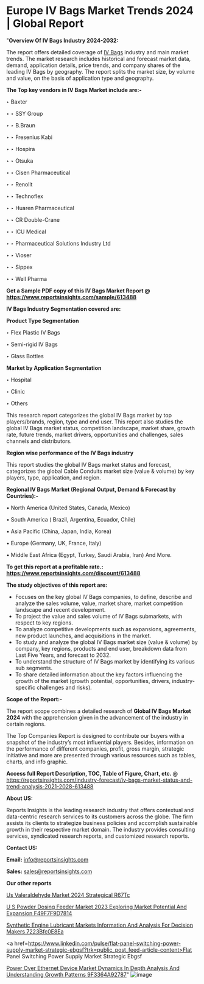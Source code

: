 # Europe IV Bags Market Trends 2024 | Global Report

 "<strong>Overview Of IV Bags Industry 2024-2032:</strong>

The report offers detailed coverage of <a href=https://www.reportsinsights.com/sample/613488>IV Bags</a> industry and main market trends. The market research includes historical and forecast market data, demand, application details, price trends, and company shares of the leading IV Bags by geography. The report splits the market size, by volume and value, on the basis of application type and geography.

<strong>The Top key vendors in IV Bags Market include are:- </strong>

‣ Baxter

‣ 
‣ SSY Group

‣ 
‣ B.Braun

‣ 
‣ Fresenius Kabi

‣ 
‣ Hospira

‣ 
‣ Otsuka

‣ 
‣ Cisen Pharmaceutical

‣ 
‣ Renolit

‣ 
‣ Technoflex

‣ 
‣ Huaren Pharmaceutical

‣ 
‣ CR Double-Crane

‣ 
‣ ICU Medical

‣ 
‣ Pharmaceutical Solutions Industry Ltd

‣ 
‣ Vioser

‣ 
‣ Sippex

‣ 
‣ Well Pharma

<strong>Get a Sample PDF copy of this IV Bags Market Report </strong><strong>@ <a href=https://www.reportsinsights.com/sample/613488 style=color:#0000ff;>https://www.reportsinsights.com/sample/613488</a> </strong>

<strong>IV Bags Industry Segmentation covered are:</strong>

<strong>Product Type Segmentation</strong>

‣    Flex Plastic IV Bags

‣ Semi-rigid IV Bags

‣ Glass Bottles

<strong>Market by Application Segmentation</strong>

‣   Hospital

‣ Clinic

‣ Others

This research report categorizes the global IV Bags market by top players/brands, region, type and end user. This report also studies the global IV Bags market status, competition landscape, market share, growth rate, future trends, market drivers, opportunities and challenges, sales channels and distributors.

<strong>Region wise performance of the IV Bags industry</strong><strong> </strong>

This report studies the global IV Bags market status and forecast, categorizes the global Cable Conduits market size (value &amp; volume) by key players, type, application, and region. 

<strong>Regional IV Bags Market (Regional Output, Demand &amp; Forecast by Countries):-</strong>

• North America (United States, Canada, Mexico)

• South America ( Brazil, Argentina, Ecuador, Chile)

• Asia Pacific (China, Japan, India, Korea)

• Europe (Germany, UK, France, Italy)

• Middle East Africa (Egypt, Turkey, Saudi Arabia, Iran) And More.

<strong>To get this report at a profitable rate.: <a href=https://www.reportsinsights.com/discount/613488 style=color:#0000ff;>https://www.reportsinsights.com/discount/613488</a></strong>

<strong>The study objectives of this report are:</strong>
<ul>
  <li>Focuses on the key global IV Bags companies, to define, describe and analyze the sales volume, value, market share, market competition landscape and recent development.</li>
  <li>To project the value and sales volume of IV Bags submarkets, with respect to key regions.</li>
  <li>To analyze competitive developments such as expansions, agreements, new product launches, and acquisitions in the market.</li>
  <li>To study and analyze the global IV Bags market size (value &amp; volume) by company, key regions, products and end user, breakdown data from Last Five Years, and forecast to 2032.</li>
  <li>To understand the structure of IV Bags market by identifying its various sub segments.</li>
  <li>To share detailed information about the key factors influencing the growth of the market (growth potential, opportunities, drivers, industry-specific challenges and risks).</li>
</ul>
<strong>Scope of the Report:-</strong><strong> </strong>

The report scope combines a detailed research of <strong>Global IV Bags Market 2024 </strong>with the apprehension given in the advancement of the industry in certain regions.

The Top Companies Report is designed to contribute our buyers with a snapshot of the industry’s most influential players. Besides, information on the performance of different companies, profit, gross margin, strategic initiative and more are presented through various resources such as tables, charts, and info graphic.

<strong>Access full Report Description, TOC, Table of Figure, Chart, etc. </strong>@   <a href=https://reportsinsights.com/industry-forecast/iv-bags-market-status-and-trend-analysis-2021-2028-613488 style=color:#0000ff;>https://reportsinsights.com/industry-forecast/iv-bags-market-status-and-trend-analysis-2021-2028-613488</a>

<strong>About US:</strong>

Reports Insights is the leading research industry that offers contextual and data-centric research services to its customers across the globe. The firm assists its clients to strategize business policies and accomplish sustainable growth in their respective market domain. The industry provides consulting services, syndicated research reports, and customized research reports.

<strong>Contact US:</strong>

<p class=""""><b>Email:</b> <a href=mailto:info@reportsinsights.com>info@reportsinsights.com</a></p>
<p class=""""><b>Sales:</b> <a href=mailto:sales@reportsinsights.com>sales@reportsinsights.com</a></p>

<strong>Our other reports</strong>

<a href=https://www.linkedin.com/pulse/us-valeraldehyde-market-2024-strategical-r67tc/>Us Valeraldehyde Market 2024 Strategical R67Tc</a>

<a href=https://medium.com/@yadavahaan91/u-s-powder-dosing-feeder-market-2023-exploring-market-potential-and-expansion-f49f7f9d7814>U S Powder Dosing Feeder Market 2023 Exploring Market Potential And Expansion F49F7F9D7814</a>

<a href=https://medium.com/@shindeaaswini6/synthetic-engine-lubricant-markets-information-and-analysis-for-decision-makers-7223bfc0e8ea>Synthetic Engine Lubricant Markets Information And Analysis For Decision Makers 7223Bfc0E8Ea</a>

<a href=https://www.linkedin.com/pulse/flat-panel-switching-power-supply-market-strategic-ebgsf?trk=public_post_feed-article-content>Flat Panel Switching Power Supply Market Strategic Ebgsf</a>

<a href=https://medium.com/@sakshideshmukh994/power-over-ethernet-device-market-dynamics-in-depth-analysis-and-understanding-growth-patterns-9f3364a92787>Power Over Ethernet Device Market Dynamics In Depth Analysis And Understanding Growth Patterns 9F3364A92787</a>"
![image](https://github.com/daminid12/RImarketresearch/assets/158430485/c4ad4efb-d900-45d3-9eb5-0a737b06fab3)
